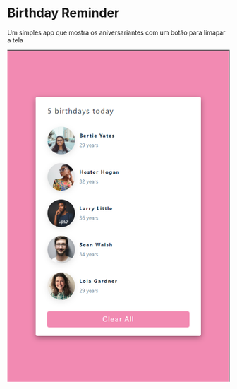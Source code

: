 # Birthday Reminder

Um simples app que mostra os aniversariantes com um botão para limapar a tela

![Preview](https://github.com/Luciana-Santos/react-projects/blob/main/birthday-reminder/preview.PNG?raw=true)
